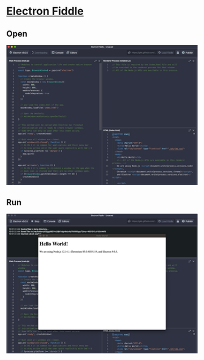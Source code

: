 # [Electron Fiddle](https://github.com/electron/fiddle)

## Open

![](images/2_fiddle.png)

## Run

![](images/2_fiddle_hello.png)
